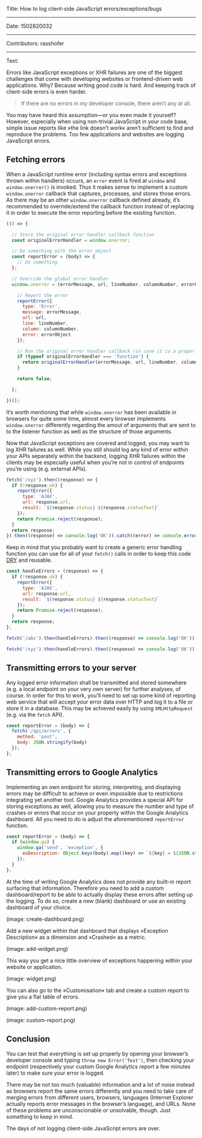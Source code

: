 Title: How to log client-side JavaScript errors/exceptions/bugs

-----

Date: 1502820032

-----

Contributors: rasshofer

-----

Text:

Errors like JavaScript exceptions or XHR failures are one of the biggest challenges that come with developing websites or frontend-driven web applications. Why? Because writing good code is hard. And keeping track of client-side errors is even harder.

> If there are no errors in my developer console, there aren’t any at all.

You may have heard this assumption—or you even made it yourself? However, especially when using non-trivial JavaScript in your code base, simple issue reports like »the link doesn’t work« aren’t sufficient to find and reproduce the problems. Too few applications and websites are logging JavaScript errors.

## Fetching errors

When a JavaScript runtime error (including syntax errors and exceptions thrown within handlers) occurs, an `error` event is fired at `window` and `window.onerror()` is invoked. Thus it makes sense to implement a custom `window.onerror` callback that captures, processes, and stores those errors. As there may be an other `window.onerror` callback defined already, it’s recommended to override/extend the callback function instead of replacing it in order to execute the error reporting before the existing function.

```js
(() => {

  // Store the original error handler callback function
  const originalErrorHandler = window.onerror;

  // Do something with the error object
  const reportError = (body) => {
    // Do something
  };

  // Override the global error handler
  window.onerror = (errorMessage, url, lineNumber, columnNumber, errorObject) => {

    // Report the error
    reportError({
      type: 'Error',
      message: errorMessage,
      url: url,
      line: lineNumber,
      column: columnNumber,
      error: errorObject
    });

    // Run the original error handler callback (in case it is a proper function)
    if (typeof originalErrorHandler === 'function') {
      return originalErrorHandler(errorMessage, url, lineNumber, columnNumber, errorObject);
    }

    return false;

  };

})();
```

It’s worth mentioning that while `window.onerror` has been available in browsers for quite some time, almost every browser implements `window.onerror` differently regarding the amout of arguments that are sent to to the listener function as well as the structure of those arguments.

Now that JavaScript exceptions are covered and logged, you may want to log XHR failures as well. While you still should log any kind of error within your APIs separately within the backend, logging XHR failures within the clients may be especially useful when you’re not in control of endpoints you’re using (e.g. external APIs).

```js
fetch('/xyz').then((response) => {
  if (!response.ok) {
    reportError({
      type: 'AJAX',
      url: response.url,
      result: `${response.status} ${response.statusText}`
    });
    return Promise.reject(response);
  }
  return response;
}).then((response) => console.log('OK')).catch((error) => console.error('Error', error));
```

Keep in mind that you probably want to create a generic error handling function you can use for all of your `fetch()` calls in order to keep this code [DRY](https://en.wikipedia.org/wiki/Don%27t_repeat_yourself) and reusable.

```js
const handleErrors = (response) => {
  if (!response.ok) {
    reportError({
      type: 'AJAX',
      url: response.url,
      result: `${response.status} ${response.statusText}`
    });
    return Promise.reject(response);
  }
  return response;  
};

fetch('/abc').then(handleErrors).then((response) => console.log('OK')).catch((error) => console.error('Error', error));

fetch('/xyz').then(handleErrors).then((response) => console.log('OK')).catch((error) => console.error('Error', error));
```

## Transmitting errors to your server

Any logged error information shall be transmitted and stored somewhere (e.g. a local endpoint on your very own server) for further analyses, of course. In order for this to work, you’ll need to set up some kind of reporting web service that will accept your error data over HTTP and log it to a file or store it in a database. This may be achieved easily by using `XMLHttpRequest` (e.g. via the `fetch` API).

```js
const reportError = (body) => {
  fetch('/api/errors', {
    method: 'post',
    body: JSON.stringify(body)
  });
};
```

## Transmitting errors to Google Analytics

Implementing an own endpoint for storing, interpreting, and displaying errors may be difficult to achieve or even impossible due to restrictions integrating yet another tool. Google Analytics provides a special API for storing exceptions as well, allowing you to measure the number and type of crashes or errors that occur on your property within the Google Analytics dashboard. All you need to do is adjust the aforementioned `reportError` function.

```js
const reportError = (body) => {
  if (window.ga) {
    window.ga('send', 'exception', {
      exDescription: Object.keys(body).map((key) => `${key} = ${JSON.stringify(body[key])}`).join(' | ')
    });
  }
};
```

At the time of writing Google Analytics does not provide any built-in report surfacing that information. Therefore you need to add a custom dashboard/report to be able to actually display these errors after setting up the logging. To do so, create a new (blank) dashboard or use an existing dashboard of your choice.

(image: create-dashboard.png)

Add a new widget within that dashboard that displays »Exception Description« as a dimension and »Crashed« as a metric.

(image: add-widget.png)

This way you get a nice little overview of exceptions happening within your website or application.

(image: widget.png)

You can also go to the »Customisation« tab and create a custom report to give you a flat table of errors.

(image: add-custom-report.png)

(image: custom-report.png)

## Conclusion

You can test that everything is set up properly by opening your browser’s developer console and typing `throw new Error('Test')`, then checking your endpoint (respectively your custom Google Analytics report a few minutes later) to make sure your error is logged.

There may be not too much (valuable) information and a lot of noise instead as browsers report the same errors differently and you need to take care of merging errors from different users, browsers, languages (Internet Explorer actually reports error messages in the browser’s language), and URLs. None of these problems are unconscionable or unsolvable, though. Just something to keep in mind.

The days of not logging client-side JavaScript errors are over.
